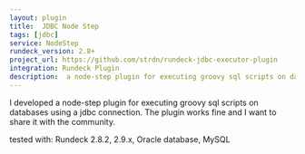 ```yaml
---
layout: plugin
title:  JDBC Node Step
tags: [jdbc]
service: NodeStep
rundeck_version: 2.8+
project_url: https://github.com/strdn/rundeck-jdbc-executor-plugin
integration: Rundeck Plugin
description:  a node-step plugin for executing groovy sql scripts on databases using a jdbc connection.
---
```


I developed a node-step plugin for executing groovy sql scripts on databases using a jdbc connection. The plugin works fine and I want to share it with the community. 

tested with:
  Rundeck 2.8.2, 2.9.x,
  Oracle database, MySQL
